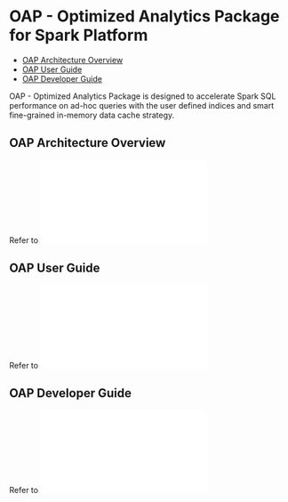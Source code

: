 # OAP - Optimized Analytics Package for Spark Platform
* [OAP Architecture Overview](#OAP-Architect-Overview)
* [OAP User Guide](#OAP-User-Guide)
* [OAP Developer Guide](#OAP-Developer-Guide)

OAP - Optimized Analytics Package is designed to accelerate Spark SQL performance on ad-hoc queries with the user defined indices and smart fine-grained in-memory data cache strategy.

## OAP Architecture Overview
Refer to ![OAP Architecture Overview](./docs/OAP-Architect-Overview.md)
## OAP User Guide
Refer to ![OAP User Guide](./docs/OAP-User-Guide.md)
## OAP Developer Guide
Refer to ![OAP Developer Guide](./docs/Developer-Guide.md)
